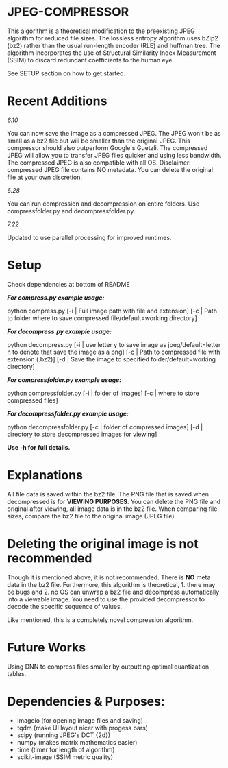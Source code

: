 # JPEG-COMPRESSOR

This algorithm is a theoretical modification to the preexisting JPEG algorithm for reduced file sizes. The lossless
entropy algorithm uses bZip2 (bz2) rather than the usual run-length encoder (RLE) and huffman tree. The algorithm incorporates the use of Structural Similarity Index Measurement (SSIM) to discard redundant coefficients to the human eye.

See SETUP section on how to get started.

# Recent Additions

*6.10*

You can now save the image as a compressed JPEG. The JPEG won't be as small as a bz2 file but will be smaller
than the original JPEG. This compressor should also outperform Google's Guetzli. The compressed JPEG will allow you to
transfer JPEG files quicker and using less bandwidth. The compressed JPEG is also compatible with all OS. Disclaimer:
compressed JPEG file contains NO metadata. You can delete the original file at your own discretion.

*6.28*

You can run compression and decompression on entire folders. Use compressfolder.py and decompressfolder.py.

*7.22*

Updated to use parallel processing for improved runtimes.

# Setup

Check dependencies at bottom of README

__*For compress.py example usage:*__

python compress.py [-i | Full image path with file and extension] [-c | Path to folder where to save compressed file/default=working directory]
 
__*For decompress.py example usage:*__

python decompress.py [-i | use letter y to save image as jpeg/default=letter n to denote that save the image as a png] [-c | Path to compressed file with extension (.bz2)] [-d | Save the image to specified folder/default=working directory]

__*For compressfolder.py example usage:*__

python compressfolder.py [-i | folder of images] [-c | where to store compressed files]

__*For decompressfolder.py example usage:*__

python decompressfolder.py [-c | folder of compressed images] [-d | directory to store decompressed images for viewing]

__Use -h for full details.__

# Explanations

All file data is saved within the bz2 file. The PNG file that is saved when decompressed is for __VIEWING PURPOSES__.
You can delete the PNG file and original after viewing, all image data is in the bz2 file.
When comparing file sizes, compare the bz2 file to the original image (JPEG file).

# Deleting the original image is not recommended

Though it is mentioned above, it is not recommended. There is __NO__ meta data in the bz2 file.
Furthermore, this algorithm is theoretical, 1. there may
be bugs and 2. no OS can unwrap a bz2 file and decompress automatically into a viewable image. You need to use the provided decompressor to decode the specific sequence of values.

Like mentioned, this is a completely novel compression algorithm.

# Future Works

Using DNN to compress files smaller by outputting optimal quantization tables.

# Dependencies & Purposes:
 - imageio (for opening image files and saving)
 - tqdm (make UI layout nicer with progess bars)
 - scipy (running JPEG's DCT {2d})
 - numpy (makes matrix mathematics easier)
 - time (timer for length of algorithm)
 - scikit-image (SSIM metric quality)
